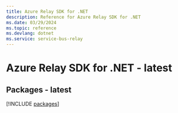 ```yaml
---
title: Azure Relay SDK for .NET
description: Reference for Azure Relay SDK for .NET
ms.date: 03/29/2024
ms.topic: reference
ms.devlang: dotnet
ms.service: service-bus-relay
---
```

# Azure Relay SDK for .NET - latest
## Packages - latest
[!INCLUDE [packages](relay-index.md)]